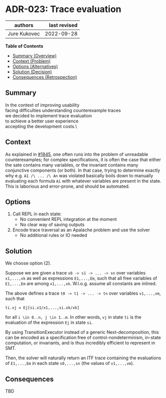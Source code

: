 # ADR-023: Trace evaluation

| authors                                | last revised    |
| -------------------------------------- | --------------: |
| Jure Kukovec                           | 2022-09-28      |

**Table of Contents**

- [Summary (Overview)](#summary)
- [Context (Problem)](#context)
- [Options (Alternatives)](#options)
- [Solution (Decision)](#solution)
- [Consequences (Retrospection)](#consequences)

## Summary

<!-- Statement to summarize, following the following formula: -->

In the context of improving usability\
facing difficulties understanding counterexample traces\
we decided to implement trace evaluation\
to achieve a better user experience\
accepting the development costs.\

## Context

<!-- Communicates the forces at play (technical, political, social, project).
     This is the story explaining the problem we are looking to resolve.
-->
As explained in [#1845](https://github.com/informalsystems/apalache/issues/1845), one often runs into the problem of unreadable counterexamples; 
for complex specifications, it is often the case that either the sate contains many variables, or the invariant contains many conjunctive components (or both).
In that case, trying to determine exactly why e.g. `A1 /\ ... /\ An` was violated basically boils down to manually evaluating each formula `Ai` with whatever variables are present in the state.
This is laborious and error-prone, and should be automated.


## Options

<!-- Communicate the options considered.
     This records evidence of our circumspection and documents the various alternatives
     considered but not adopted.
-->
1. Call REPL in each state:
    - No convenient REPL integration at the moment
    - No clear way of saving outputs
1. Encode trace traversal as an Apalache problem and use the solver
    - No additional rules or IO needed

## Solution

<!-- Communicates what solution was decided, and it is expected to solve the
     problem. -->

We choose option (2). 

Suppose we are given a trace `s0 -> s1 -> ... -> sn` over variables `x1,...,xk` as well as expressions `E1,...,Em`, such that all free variables of `E1,...,Em` are among `x1,...,xk`. W.l.o.g. assume all constants are inlined.

The above defines a trace `t0 -> t1 -> ... -> tn` over variables `v1,...,vm`, such that 
```
ti.vj = Ej[si.x1/x1,...,si.xk/xk]
```

for all `i \in 0..n, j \in 1..m`. In other words, `vj` in state `ti` is the evaluation of the expression `Ej` in state `si`.

By using TransitionExecutor instead of a generic Next-decomposition, this can be encoded as a specification free of control-nondeterminism, in-state computation, or invariants, and is thus incredibly efficient to represent in SMT.

Then, the solver will naturally return an ITF trace containing the evaluations of `E1,...,Em` in each state `s0,...,sn` (the values of `v1,...,vm`).


## Consequences

<!-- Records the results of the decision over the long term.
     Did it work, not work, was changed, upgraded, etc.
-->

TBD
